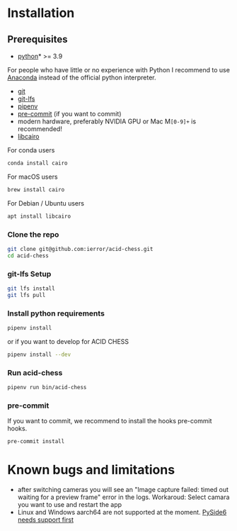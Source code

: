 Installation
============

## Prerequisites

- [python](https://www.python.org/doc/)* >= 3.9

For people who have little or no experience with Python I recommend to use [Anaconda](https://docs.conda.io/projects/conda/en/stable/user-guide/install/index.html#regular-installation) instead of the official python interpreter.

- [git](https://git-scm.com/book/en/v2/Getting-Started-Installing-Git)
- [git-lfs](https://git-lfs.com)
- [pipenv](https://pipenv.pypa.io/en/latest/index.html)
- [pre-commit](https://pre-commit.com/#install) (if you want to commit)
- modern hardware, preferably NVIDIA GPU or Mac M`[0-9]+` is recommended!
- [libcairo](https://cairographics.org/download/)

For conda users
```bash
conda install cairo
```

For macOS users
```bash
brew install cairo
```

For Debian / Ubuntu users
```bash
apt install libcairo
```

### Clone the repo

```bash
git clone git@github.com:ierror/acid-chess.git
cd acid-chess
```

### git-lfs Setup

```bash
git lfs install
git lfs pull
```

### Install python requirements

```bash
pipenv install
```

or if you want to develop for ACID CHESS

```bash
pipenv install --dev
```

### Run acid-chess

```bash
pipenv run bin/acid-chess
```

### pre-commit

If you want to commit, we recommend to install the hooks pre-commit hooks.

```bash
pre-commit install
```

# Known bugs and limitations
- after switching cameras you will see an "Image capture failed: timed out waiting for a preview frame" error in the logs. Workaroud: Select camara you want to use and restart the app
- Linux and Windows aarch64 are not supported at the moment. [PySide6 needs support first]([https://bugreports.qt.io/browse/PYSIDE-1595])
